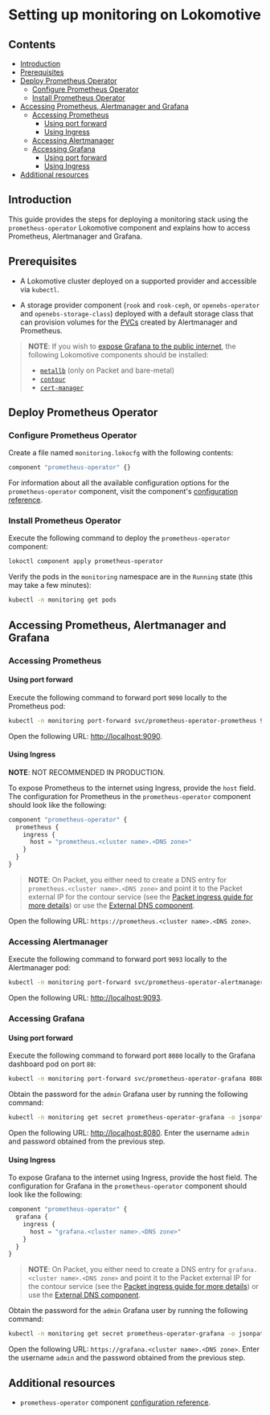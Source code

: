 # Setting up monitoring on Lokomotive

## Contents

* [Introduction](#introduction)
* [Prerequisites](#prerequisites)
* [Deploy Prometheus Operator](#deploy-prometheus-operator)
  * [Configure Prometheus Operator](#configure-prometheus-operator)
  * [Install Prometheus Operator](#install-prometheus-operator)
* [Accessing Prometheus, Alertmanager and Grafana](#accessing-prometheus-operator-sub-components)
  * [Accessing Prometheus](#accessing-prometheus)
    * [Using port forward](#using-port-forward)
    * [Using Ingress](#using-ingress)
  * [Accessing Alertmanager](#accessing-alertmanager)
  * [Accessing Grafana](#accessing-grafana)
    * [Using port forward](#using-port-forward-1)
    * [Using Ingress](#using-ingress-1)
* [Additional resources](#additional-resources)

## Introduction

This guide provides the steps for deploying a monitoring stack using the `prometheus-operator` Lokomotive component and explains how to access Prometheus, Alertmanager and Grafana.

## Prerequisites

* A Lokomotive cluster deployed on a supported provider and accessible via `kubectl`.

<!---
TODO: Once we have tutorials on how to deploy and configure Rook or OpenEBS, point the following to those tutorials.
-->

* A storage provider component (`rook` and `rook-ceph`, or `openebs-operator` and `openebs-storage-class`) deployed with a default storage class that can provision volumes for the [PVCs](https://kubernetes.io/docs/concepts/storage/persistent-volumes/#persistentvolumeclaims) created by Alertmanager and Prometheus.

<!---
TODO: Once we have a tutorial on how to deploy and configure Contour and cert-manager, point the following to that tutorial.
-->
> **NOTE**: If you wish to [expose Grafana to the public internet](#using-ingress), the following Lokomotive components should be installed:
> * [`metallb`](./ingress-with-contour-metallb.md) (only on Packet and bare-metal)
> * [`contour`](../configuration-reference/components/contour.md)
> * [`cert-manager`](../configuration-reference/components/cert-manager.md)


## Deploy Prometheus Operator

### Configure Prometheus Operator

Create a file named `monitoring.lokocfg` with the following contents:

```tf
component "prometheus-operator" {}
```

For information about all the available configuration options for the `prometheus-operator` component, visit the component's [configuration reference](../configuration-reference/components/prometheus-operator.md).

### Install Prometheus Operator

Execute the following command to deploy the `prometheus-operator` component:

```bash
lokoctl component apply prometheus-operator
```

Verify the pods in the `monitoring` namespace are in the `Running` state (this may take a few minutes):

```bash
kubectl -n monitoring get pods
```

## Accessing Prometheus, Alertmanager and Grafana

### Accessing Prometheus

#### Using port forward

Execute the following command to forward port `9090` locally to the Prometheus pod:

```bash
kubectl -n monitoring port-forward svc/prometheus-operator-prometheus 9090
```

Open the following URL: [http://localhost:9090](http://localhost:9090).

#### Using Ingress

**NOTE**: NOT RECOMMENDED IN PRODUCTION.

To expose Prometheus to the internet using Ingress, provide the `host` field. The configuration for Prometheus in the `prometheus-operator` component should look like the following:

```tf
component "prometheus-operator" {
  prometheus {
    ingress {
      host = "prometheus.<cluster name>.<DNS zone>"
    }
  }
}
```

> **NOTE**: On Packet, you either need to create a DNS entry for `prometheus.<cluster name>.<DNS zone>` and point it to the Packet external IP for the contour service (see the [Packet ingress guide for more details](./ingress-with-contour-metallb.md)) or use the [External DNS component](../configuration-reference/components/external-dns.md).

Open the following URL: `https://prometheus.<cluster name>.<DNS zone>`.

### Accessing Alertmanager

Execute the following command to forward port `9093` locally to the Alertmanager pod:

```bash
kubectl -n monitoring port-forward svc/prometheus-operator-alertmanager 9093
```

Open the following URL: [http://localhost:9093](http://localhost:9093).

### Accessing Grafana

#### Using port forward

Execute the following command to forward port `8080` locally to the Grafana dashboard pod on port `80`:

```bash
kubectl -n monitoring port-forward svc/prometheus-operator-grafana 8080:80
```

Obtain the password for the `admin` Grafana user by running the following command:

```bash
kubectl -n monitoring get secret prometheus-operator-grafana -o jsonpath='{.data.admin-password}' | base64 -d && echo
```

Open the following URL: [http://localhost:8080](http://localhost:8080). Enter the username `admin` and password obtained from the previous step.

#### Using Ingress

To expose Grafana to the internet using Ingress, provide the host field. The configuration for Grafana in the `prometheus-operator` component should look like the following:

```tf
component "prometheus-operator" {
  grafana {
    ingress {
      host = "grafana.<cluster name>.<DNS zone>"
    }
  }
}
```

> **NOTE**: On Packet, you either need to create a DNS entry for `grafana.<cluster name>.<DNS zone>` and point it to the Packet external IP for the contour service (see the [Packet ingress guide for more details](./ingress-with-contour-metallb.md)) or use the [External DNS component](../configuration-reference/components/external-dns.md).

Obtain the password for the `admin` Grafana user by running the following command:

```bash
kubectl -n monitoring get secret prometheus-operator-grafana -o jsonpath='{.data.admin-password}' | base64 -d && echo
```

Open the following URL: `https://grafana.<cluster name>.<DNS zone>`. Enter the username `admin` and the password obtained from the previous step.

## Additional resources

- `prometheus-operator` component [configuration reference](../configuration-reference/components/prometheus-operator.md).
